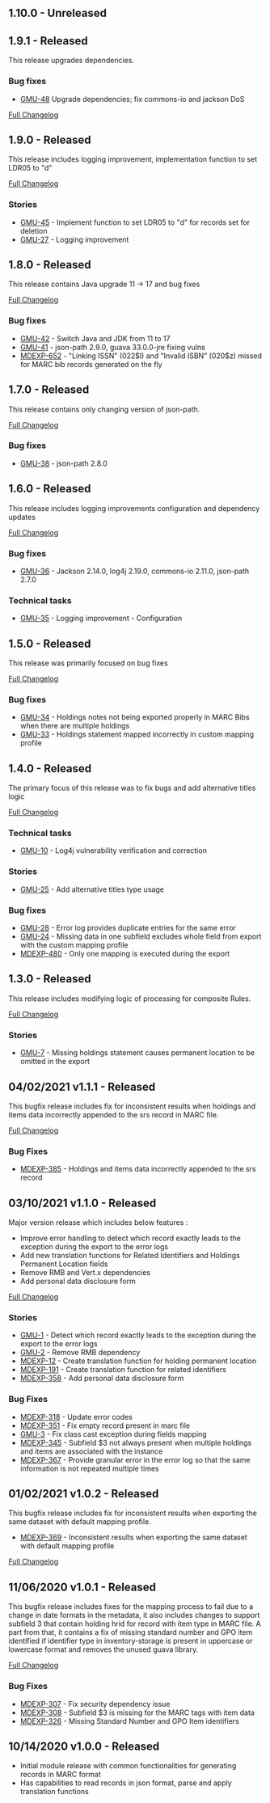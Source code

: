 ## 1.10.0 - Unreleased

## 1.9.1 - Released
This release upgrades dependencies.

### Bug fixes
* [GMU-48](https://folio-org.atlassian.net/browse/GMU-48) Upgrade dependencies; fix commons-io and jackson DoS

[Full Changelog](https://github.com/folio-org/generate-marc-utils/compare/v1.9.0...v1.9.1)

## 1.9.0 - Released
This release includes logging improvement, implementation function to set LDR05 to "d"

[Full Changelog](https://github.com/folio-org/generate-marc-utils/compare/v1.8.0...v1.9.0)

### Stories
* [GMU-45](https://folio-org.atlassian.net/browse/GMU-45) - Implement function to set LDR05 to "d" for records set for deletion
* [GMU-27](https://folio-org.atlassian.net/browse/GMU-27) - Logging improvement

## 1.8.0 - Released
This release contains Java upgrade 11 -> 17 and bug fixes

[Full Changelog](https://github.com/folio-org/generate-marc-utils/compare/v1.7.0...v1.8.0)

### Bug fixes
* [GMU-42](https://folio-org.atlassian.net/browse/GMU-42) - Switch Java and JDK from 11 to 17
* [GMU-41](https://folio-org.atlassian.net/browse/GMU-41) - json-path 2.9.0, guava 33.0.0-jre fixing vulns
* [MDEXP-652](https://folio-org.atlassian.net/browse/MDEXP-652) - "Linking ISSN" (022$l) and "Invalid ISBN" (020$z) missed for  MARC bib records generated on the fly

## 1.7.0 - Released
This release contains only changing version of json-path.

[Full Changelog](https://github.com/folio-org/generate-marc-utils/compare/v1.6.0...v1.7.0)

### Bug fixes
* [GMU-38](https://issues.folio.org/browse/GMU-38) - json-path 2.8.0

## 1.6.0 - Released
This release includes logging improvements configuration and dependency updates

[Full Changelog](https://github.com/folio-org/generate-marc-utils/compare/v1.5.0...v1.6.0)

### Bug fixes
* [GMU-36](https://issues.folio.org/browse/GMU-36) - Jackson 2.14.0, log4j 2.19.0, commons-io 2.11.0, json-path 2.7.0

### Technical tasks
* [GMU-35](https://issues.folio.org/browse/GMU-35) - Logging improvement - Configuration

## 1.5.0 - Released
This release was primarily focused on bug fixes

[Full Changelog](https://github.com/folio-org/generate-marc-utils/compare/v1.4.0...v1.5.0)

### Bug fixes
* [GMU-34](https://issues.folio.org/browse/GMU-34) - Holdings notes not being exported properly in MARC Bibs when there are multiple holdings
* [GMU-33](https://issues.folio.org/browse/GMU-33) - Holdings statement mapped incorrectly in custom mapping profile

## 1.4.0 - Released
The primary focus of this release was to fix bugs and add alternative titles logic

[Full Changelog](https://github.com/folio-org/generate-marc-utils/compare/v1.3.0...v1.4.0)

### Technical tasks
* [GMU-10](https://issues.folio.org/browse/GMU-10) -  Log4j vulnerability verification and correction

### Stories
* [GMU-25](https://issues.folio.org/browse/GMU-25) - Add alternative titles type usage

### Bug fixes
* [GMU-28](https://issues.folio.org/browse/GMU-28) - Error log provides duplicate entries for the same error
* [GMU-24](https://issues.folio.org/browse/GMU-24) - Missing data in one subfield excludes whole field from export with the custom mapping profile
* [MDEXP-480](https://issues.folio.org/browse/MDEXP-480) - Only one mapping is executed during the export

## 1.3.0 - Released
This release includes modifying logic of processing for composite Rules.

[Full Changelog](https://github.com/folio-org/generate-marc-utils/compare/v1.1.1...v1.3.0)

### Stories
* [GMU-7](https://issues.folio.org/browse/GMU-7) - Missing holdings statement causes permanent location to be omitted in the export

## 04/02/2021 v1.1.1 - Released
This bugfix release includes fix for inconsistent results when holdings and items data incorrectly appended to the srs record
in MARC file.

[Full Changelog](https://github.com/folio-org/generate-marc-utils/compare/v1.1.0...v1.1.1)

### Bug Fixes
* [MDEXP-385](https://issues.folio.org/browse/MDEXP-385) - Holdings and items data incorrectly appended to the srs record

## 03/10/2021 v1.1.0 - Released
 Major version release which includes below features :
 * Improve error handling to detect which record exactly leads to the exception during the export to the error logs
 * Add new translation functions for Related Identifiers and Holdings Permanent Location fields
 * Remove RMB and Vert.x dependencies
 * Add personal data disclosure form

 [Full Changelog](https://github.com/folio-org/generate-marc-utils/compare/v1.0.2...v1.1.0)

### Stories
* [GMU-1](https://issues.folio.org/browse/GMU-1) - Detect which record exactly leads to the exception during the export to the error logs
* [GMU-2](https://issues.folio.org/browse/GMU-2) - Remove RMB dependency
* [MDEXP-12](https://issues.folio.org/browse/MDEXP-12) - Create translation function for holding permanent location
* [MDEXP-191](https://issues.folio.org/browse/MDEXP-12) - Create translation function for related identifiers
* [MDEXP-358](https://issues.folio.org/browse/MDEXP-358) - Add personal data disclosure form

### Bug Fixes
* [MDEXP-318](https://issues.folio.org/browse/MDEXP-318) - Update error codes
* [MDEXP-351](https://issues.folio.org/browse/MDEXP-351) - Fix empty record present in marc file
* [GMU-3](https://issues.folio.org/browse/GMU-3) - Fix class cast exception during fields mapping
* [MDEXP-345](https://issues.folio.org/browse/MDEXP-345) - Subfield $3 not always present when multiple holdings and items are associated with the instance
* [MDEXP-367](https://issues.folio.org/browse/MDEXP-367) - Provide granular error in the error log so that the same information is not repeated multiple times

## 01/02/2021 v1.0.2 - Released
 This bugfix release includes fix for inconsistent results when exporting the same dataset with default mapping profile.

 * [MDEXP-369](https://issues.folio.org/browse/MDEXP-369) -  Inconsistent results when exporting the same dataset with default mapping profile

 [Full Changelog](https://github.com/folio-org/generate-marc-utils/compare/v1.0.1...v1.0.2)

## 11/06/2020 v1.0.1 - Released
 This bugfix release includes fixes for the mapping process to fail due to a change in date formats in the metadata,
 it also includes  changes to support subfield 3 that contain holding hrid for record with item type in MARC file.
 A part from that, it contains a fix of missing standard number and GPO item identified if identifier type in inventory-storage
 is present in uppercase or lowercase format and removes the unused guava library.

[Full Changelog](https://github.com/folio-org/generate-marc-utils/compare/v1.0.0...v1.0.1)

### Bug Fixes
* [MDEXP-307](https://issues.folio.org/browse/MDEXP-307) - Fix security dependency issue
* [MDEXP-308](https://issues.folio.org/browse/MDEXP-308) - Subfield $3 is missing for the MARC tags with item data
* [MDEXP-326](https://issues.folio.org/browse/MDEXP-326) - Missing Standard Number and GPO Item identifiers

## 10/14/2020 v1.0.0 - Released

 * Initial module release with common functionalities for generating records in MARC format
 * Has capabilities to read records in json format, parse and apply translation functions
